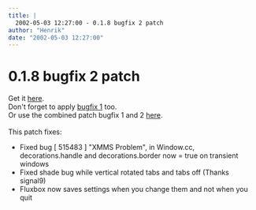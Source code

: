 ```yaml
---
title: |
  2002-05-03 12:27:00 - 0.1.8 bugfix 2 patch
author: "Henrik"
date: "2002-05-03 12:27:00"
---
```


# 0.1.8 bugfix 2 patch

Get it <a href="http://fluxbox.sourceforge.net/download/patches/fluxbox-0.1.8-bugfix2.patch">here</a>.<br>
Don't forget to apply <a href="http://fluxbox.sourceforge.net/download/patches/fluxbox-0.1.8-bugfix1.patch">bugfix 1</a> too.<br>
Or use the combined patch bugfix 1 and 2 <a
href="http://fluxbox.sourceforge.net/download/patches/fluxbox-0.1.8-bugfix-1-2.patch">here</a>.
<br><br>
This patch fixes:<br>
<ul>
    <li>Fixed bug [ 515483 ] "XMMS Problem", in Window.cc,<br>
       decorations.handle and decorations.border now = true on transient windows<br>
    <li>Fixed shade bug while vertical rotated tabs and tabs off (Thanks signal9)<br>
    <li>Fluxbox now saves settings when you change them and not when you quit<br>
</ul>




